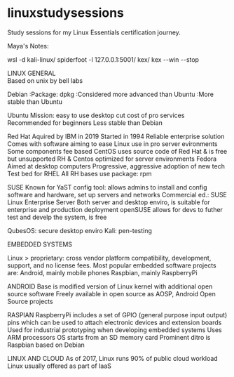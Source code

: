 # linuxstudysessions
Study sessions for my Linux Essentials certification journey.

Maya's Notes:

wsl -d kali-linux/
spiderfoot -l 127.0.0.1:5001/
kex/
kex --win --stop

LINUX GENERAL  
    Based on unix by bell labs



Debian
    :Package: dpkg
    :Considered more advanced than Ubuntu
    :More stable than Ubuntu

Ubuntu
    Mission: easy to use desktop 
             cut cost of pro services 
    Recommended for beginners 
    Less stable than Debian

Red Hat 
    Aquired by IBM in 2019
    Started in 1994
    Reliable enterprise solution
    Comes with software aiming to ease Linux use in pro server evironments
    Some components fee based
    CentOS uses source code of Red Hat & is free but unsupported
    RH & Centos optimized for server environments
Fedora 
    Aimed at desktop computers 
    Progressive, aggressive adoption of new tech
    Test bed for RHEL 
    All RH bases use package: rpm

SUSE
    Known for YaST config tool: allows admins to install and config software and hardware, set up servers and networks
    Commercial ed.: SUSE Linux Enterprise Server 
                    Both server and desktop enviro, is suitable for enterprise and production deployment 
    openSUSE allows for devs to futher test and develp the system, is free

QubesOS: secure desktop enviro
Kali: pen-testing 

EMBEDDED SYSTEMS

Linux > proprietary: cross vendor platform compatibility, development, support, and no license fees.
Most popular embedded software projects are:
        Android, mainly mobile phones
        Raspbian, mainly RaspberryPi

ANDROID 
Base is modified version of Linux kernel with additional open source software
Freely available in open source as AOSP, Android Open Source projects

RASPIAN 
RaspberryPi includes a set of GPIO (general purpose input output) pins which can be used to attach electronic devices and extension boards
Used for industrial prototyping when developing embedded systems 
Uses ARM processors 
OS starts from an SD memory card
Prominent ditro is Raspbian based on Debian 

LINUX AND CLOUD 
As of 2017, Linux runs 90% of public cloud workload
Linux usually offered as part of IaaS 

